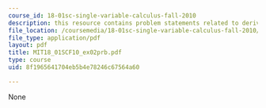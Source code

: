 ```yaml
---
course_id: 18-01sc-single-variable-calculus-fall-2010
description: this resource contains problem statements related to derivatives of |x|.
file_location: /coursemedia/18-01sc-single-variable-calculus-fall-2010/8f1965641704eb5b4e78246c67564a60_MIT18_01SCF10_ex02prb.pdf
file_type: application/pdf
layout: pdf
title: MIT18_01SCF10_ex02prb.pdf
type: course
uid: 8f1965641704eb5b4e78246c67564a60

---
```

None